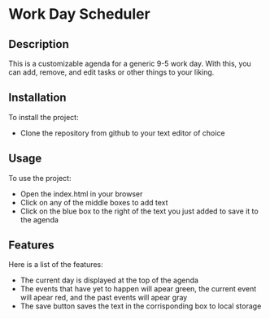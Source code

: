 # Work Day Scheduler

## Description
This is a customizable agenda for a generic 9-5 work day. With this, you can add, remove, and edit tasks or other things to your liking.

## Installation
To install the project:
- Clone the repository from github to your text editor of choice

## Usage
To use the project:
- Open the index.html in your browser
- Click on any of the middle boxes to add text
- Click on the blue box to the right of the text you just added to save it to the agenda

## Features
Here is a list of the features:
- The current day is displayed at the top of the agenda
- The events that have yet to happen will apear green, the current event will apear red, and the past events will apear gray
- The save button saves the text in the corrisponding box to local storage 